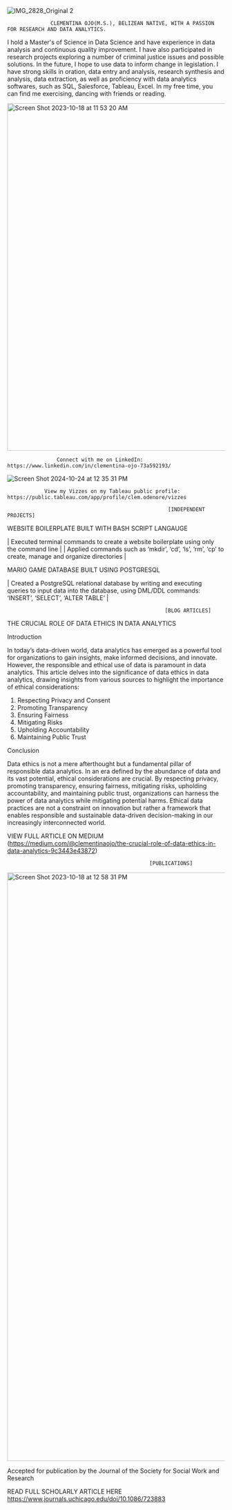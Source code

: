 ![IMG_2828_Original 2](https://github.com/CEOJO/ceojo.github.io/assets/118863725/c9f59f7e-2acb-4a5e-ab32-9177bd798d89) 
                  
                  CLEMENTINA OJO(M.S.), BELIZEAN NATIVE, WITH A PASSION FOR RESEARCH AND DATA ANALYTICS.

I hold a Master's of Science in Data Science and have experience in data analysis and continuous quality improvement. I have also participated in research projects exploring a number of criminal justice issues and possible solutions. In the future, I hope to use data to inform change in legislation. I have strong skills in oration, data entry and analysis, research synthesis and analysis, data extraction, as well as proficiency with data analytics softwares, such as SQL, Salesforce, Tableau, Excel. In my free time, you can find me exercising, dancing with friends or reading.

  <img width="804" alt="Screen Shot 2023-10-18 at 11 53 20 AM" src="https://github.com/CEOJO/ceojo.github.io/assets/118863725/86cad600-8d8d-44ad-ac00-14596c15075b"> 

                    Connect with me on LinkedIn: https://www.linkedin.com/in/clementina-ojo-73a592193/ 

   ![Screen Shot 2024-10-24 at 12 35 31 PM](https://github.com/user-attachments/assets/d79fcad9-38d9-434e-becf-0d431d6283d8)
  
                View my Vizzes on my Tableau public profile: https://public.tableau.com/app/profile/clem.odenore/vizzes
                                                                  
                                                        [INDEPENDENT PROJECTS]	
                                                        
WEBSITE BOILERPLATE BUILT WITH BASH SCRIPT LANGAUGE

| Executed terminal commands to create a website boilerplate using only the command line |
| Applied commands such as ‘mkdir’, ‘cd’, ‘ls’, ‘rm’, ‘cp’ to create, manage and organize directories |

MARIO GAME DATABASE BUILT USING POSTGRESQL 

| Created a PostgreSQL relational database by writing and executing queries to input data into the database, using DML/DDL commands: ‘INSERT’, ‘SELECT’, ‘ALTER TABLE’ | 

                                                       [BLOG ARTICLES]	

THE CRUCIAL ROLE OF DATA ETHICS IN DATA ANALYTICS

Introduction

In today’s data-driven world, data analytics has emerged as a powerful tool for organizations to gain insights, make informed decisions, and innovate. However, the responsible and ethical use of data is paramount in data analytics. This article delves into the significance of data ethics in data analytics, drawing insights from various sources to highlight the importance of ethical considerations:

1. Respecting Privacy and Consent
2. Promoting Transparency
3. Ensuring Fairness
4. Mitigating Risks
5. Upholding Accountability
6. Maintaining Public Trust

Conclusion

Data ethics is not a mere afterthought but a fundamental pillar of responsible data analytics. In an era defined by the abundance of data and its vast potential, ethical considerations are crucial. By respecting privacy, promoting transparency, ensuring fairness, mitigating risks, upholding accountability, and maintaining public trust, organizations can harness the power of data analytics while mitigating potential harms. Ethical data practices are not a constraint on innovation but rather a framework that enables responsible and sustainable data-driven decision-making in our increasingly interconnected world.

VIEW FULL ARTICLE ON MEDIUM (https://medium.com/@clementinaojo/the-crucial-role-of-data-ethics-in-data-analytics-9c3443e43872)

                                                  [PUBLICATIONS]

<img width="1362" alt="Screen Shot 2023-10-18 at 12 58 31 PM" src="https://github.com/CEOJO/ceojo.github.io/assets/118863725/01bf51b6-c0ea-486e-98a4-12954d23c55d">

Accepted for publication by the Journal of the Society for Social Work and Research


READ FULL SCHOLARLY ARTICLE HERE https://www.journals.uchicago.edu/doi/10.1086/723883




                                                       


